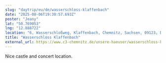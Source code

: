```yaml
---
slug: "daytrip/eu/de/wasserschloss-klaffenbach"
date: "2025-08-06T19:30:57.693Z"
poster: "Jeany"
lat: "50.769053"
lng: "12.888722"
location: "6, Wasserschloßweg, Klaffenbach, Chemnitz, Sachsen, 09123, Deutschland"
title: "Wasserschloss Klaffenbach"
external_url: https://www.c3-chemnitz.de/unsere-haeuser/wasserschloss-klaffenbach/ihr-besuch-im-schloss
---
```

Nice castle and concert location.